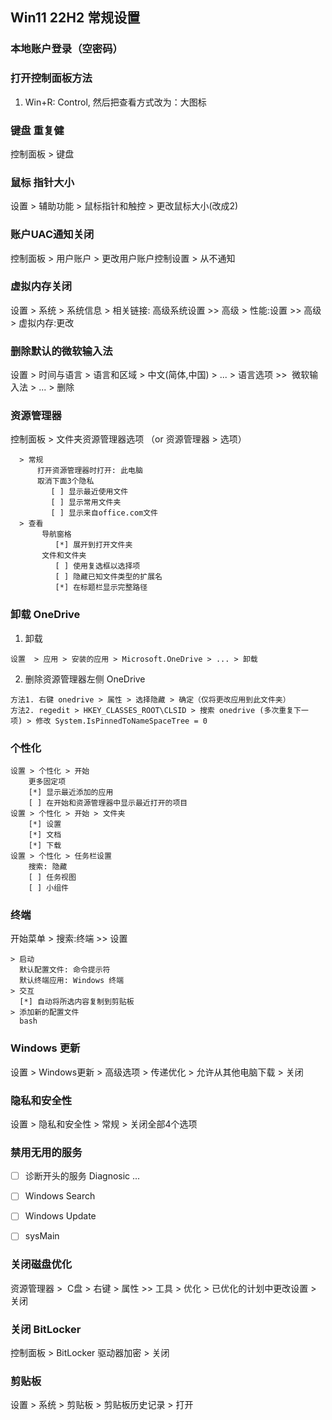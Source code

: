 ## Win11 22H2 常规设置

### 本地账户登录（空密码）

### 打开控制面板方法
1. Win+R: Control, 然后把查看方式改为：大图标

### 键盘 重复健
控制面板 > 键盘

### 鼠标 指针大小
设置 > 辅助功能 > 鼠标指针和触控 > 更改鼠标大小(改成2)

### 账户UAC通知关闭
控制面板 > 用户账户 > 更改用户账户控制设置 > 从不通知

### 虚拟内存关闭
设置 > 系统 > 系统信息 > 相关链接: 高级系统设置 >> 高级 > 性能:设置 >> 高级 > 虚拟内存:更改

### 删除默认的微软输入法
设置 > 时间与语言 > 语言和区域 > 中文(简体,中国) > ... > 语言选项 >>  微软输入法 > ... > 删除

### 资源管理器
控制面板 > 文件夹资源管理器选项 （or 资源管理器 > 选项）
```
  > 常规
      打开资源管理器时打开: 此电脑
      取消下面3个隐私
         [ ] 显示最近使用文件  
         [ ] 显示常用文件夹
         [ ] 显示来自office.com文件
  > 查看
       导航窗格
          [*] 展开到打开文件夹
       文件和文件夹
          [ ] 使用复选框以选择项
          [ ] 隐藏已知文件类型的扩展名
          [*] 在标题栏显示完整路径
```

### 卸载 OneDrive
1. 卸载
```
设置  > 应用 > 安装的应用 > Microsoft.OneDrive > ... > 卸载
```

2. 删除资源管理器左侧 OneDrive
```
方法1. 右键 onedrive > 属性 > 选择隐藏 > 确定（仅将更改应用到此文件夹）
方法2. regedit > HKEY_CLASSES_ROOT\CLSID > 搜索 onedrive (多次重复下一项) > 修改 System.IsPinnedToNameSpaceTree = 0
```

### 个性化
```
设置 > 个性化 > 开始
    更多固定项
    [*] 显示最近添加的应用
    [ ] 在开始和资源管理器中显示最近打开的项目
设置 > 个性化 > 开始 > 文件夹
    [*] 设置
    [*] 文档
    [*] 下载
设置 > 个性化 > 任务栏设置
    搜索: 隐藏
    [ ] 任务视图
    [ ] 小组件 
```

### 终端
开始菜单 > 搜索:终端 >> 设置 
```
> 启动  
  默认配置文件: 命令提示符
  默认终端应用: Windows 终端
> 交互
  [*] 自动将所选内容复制到剪贴板
> 添加新的配置文件
  bash
```

### Windows 更新
设置 > Windows更新 > 高级选项 > 传递优化 >  允许从其他电脑下载 > 关闭

### 隐私和安全性
设置 > 隐私和安全性 > 常规 > 关闭全部4个选项


### 禁用无用的服务

- [ ] 诊断开头的服务 Diagnosic ...
- [ ] Windows Search
- [ ] Windows Update
- [ ] sysMain


### 关闭磁盘优化
资源管理器 >  C盘 > 右键 > 属性 >> 工具 > 优化 > 已优化的计划中更改设置 > 关闭

###  关闭 BitLocker
控制面板 > BitLocker 驱动器加密 > 关闭

### 剪贴板
设置 > 系统 > 剪贴板 > 剪贴板历史记录 > 打开

